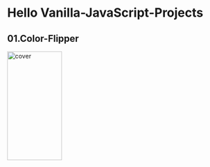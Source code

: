 # Hello Vanilla-JavaScript-Projects
## 01.Color-Flipper
<img width="50%" height = "250px" src="https://user-images.githubusercontent.com/62444892/153435910-3be151f9-6e03-4fc0-8b37-982792eebf88.png" alt="cover" align="left" />
